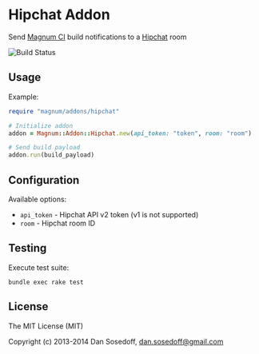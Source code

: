 # Hipchat Addon

Send [Magnum CI](http://magnum-ci.com) build notifications to a [Hipchat](http://hipchat.com) room

![Build Status](https://magnum-ci.com/status/eec71210ee9e5dac3ba8aa4a9205f66e.png)

## Usage

Example:

```ruby
require "magnum/addons/hipchat"

# Initialize addon
addon = Magnum::Addon::Hipchat.new(api_token: "token", room: "room")

# Send build payload
addon.run(build_payload)
```

## Configuration

Available options:

- `api_token` - Hipchat API v2 token (v1 is not supported)
- `room`      - Hipchat room ID

## Testing

Execute test suite:

```
bundle exec rake test
```

## License

The MIT License (MIT)

Copyright (c) 2013-2014 Dan Sosedoff, <dan.sosedoff@gmail.com>